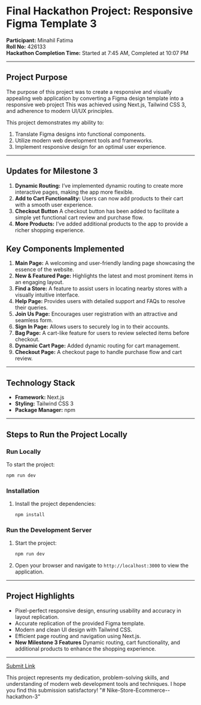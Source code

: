 # Final Hackathon Project: Responsive Figma Template 3

**Participant:** Minahil Fatima  
**Roll No:** 426133  
**Hackathon Completion Time:** Started at 7:45 AM, Completed at 10:07 PM  

---

## Project Purpose
The purpose of this project was to create a responsive and visually appealing web application by converting a Figma design template into a responsive web project This was achieved using Next.js, Tailwind CSS 3, and adherence to modern UI/UX principles. 

This project demonstrates my ability to:
1. Translate Figma designs into functional components.
2. Utilize modern web development tools and frameworks.
3. Implement responsive design for an optimal user experience.

---

## Updates for Milestone 3
1. **Dynamic Routing:** I’ve implemented dynamic routing to create more interactive pages, making the app more flexible.
2. **Add to Cart Functionality:**  Users can now add products to their cart with a smooth user experience.
3. **Checkout Button** A checkout button has been added to facilitate a simple yet functional cart review and purchase flow.
4. **More Products:**  I’ve added additional products to the app to provide a richer shopping experience.

## Key Components Implemented
1. **Main Page:** A welcoming and user-friendly landing page showcasing the essence of the website.
2. **New & Featured Page:** Highlights the latest and most prominent items in an engaging layout.
3. **Find a Store:** A feature to assist users in locating nearby stores with a visually intuitive interface.
4. **Help Page:** Provides users with detailed support and FAQs to resolve their queries.
5. **Join Us Page:** Encourages user registration with an attractive and seamless form.
6. **Sign In Page:** Allows users to securely log in to their accounts.
7. **Bag Page:** A cart-like feature for users to review selected items before checkout.
8. **Dynamic Cart Page:** Added dynamic routing for cart management.
9. **Checkout Page:** A checkout page to handle purchase flow and cart review.

---

## Technology Stack
- **Framework:** Next.js
- **Styling:** Tailwind CSS 3
- **Package Manager:** npm

---

## Steps to Run the Project Locally

### Run Locally
To start the project:
```bash
npm run dev
```
### Installation
1. Install the project dependencies:
   ```bash
   npm install
   ```

### Run the Development Server
1. Start the project:
   ```bash
   npm run dev
   ```
2. Open your browser and navigate to `http://localhost:3000` to view the application.

---

## Project Highlights
- Pixel-perfect responsive design, ensuring usability and accuracy in layout replication.
- Accurate replication of the provided Figma template.
- Modern and clean UI design with Tailwind CSS.
- Efficient page routing and navigation using Next.js.
- **New Milestone 3 Features** Dynamic routing, cart functionality, and additional products to enhance the shopping experience.

---

[Submit Link](https://docs.google.com/forms/d/e/1FAIpQLSd77V_p3TTDXxBvOE7tswNVG1OOBx3BNsbmBcgNprtDLzvcwg/viewform?usp=send_form)

This project represents my dedication, problem-solving skills, and understanding of modern web development tools and techniques. I hope you find this submission satisfactory!
"# Nike-Store-Ecommerce--hackathon-3" 
